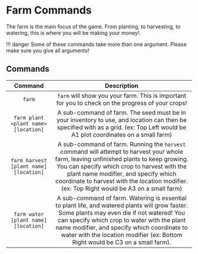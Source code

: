 # Farm Commands

The farm is the main focus of the game. From planting, to harvesting, to watering, this is where you will be making your money!.

!!! danger
    Some of these commands take more than one argument. Please make sure you give all arguments!

## Commands

| Command      | Description                          |
| :---------: | :----------------------------------: |
| ```farm```       | `farm` will show you your farm. This is important for you to check on the progress of your crops!|
| ```farm plant <plant name> [location]```       | A sub-command of farm. The seed must be in your inventory to use, and location can then be specified with as a grid. (ex: Top Left would be A1 plot coordinates on a small farm) |
| `farm harvest [plant name] [location]`    | A sub-command of farm. Running the `harvest` command will attempt to harvest your whole farm, leaving unfinished plants to keep growing. You can specify which crop to harvest with the plant name modifier, and specify which coordinate to harvest with the location modifier. (ex: Top Right would be A3 on a small farm) |
| `farm water [plant name] [location]`    | A sub-command of farm. Watering is essential to plant life, and watered plants will grow faster. Some plants may even die if not watered! You can specify which crop to water with the plant name modifier, and specify which coordinate to water with the location modifier (ex: Bottom Right would be C3 on a small farm).|
